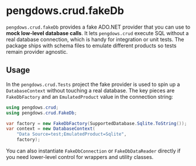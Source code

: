 # pengdows.crud.fakeDb

`pengdows.crud.fakeDb` provides a fake ADO.NET provider that you can use to **mock low-level database calls**. It lets `pengdows.crud` execute SQL without a real database connection, which is handy for integration or unit tests. The package ships with schema files to emulate different products so tests remain provider agnostic.

## Usage

In the `pengdows.crud.Tests` project the fake provider is used to spin up a `DatabaseContext` without touching a real database. The key pieces are `FakeDbFactory` and an `EmulatedProduct` value in the connection string:

```csharp
using pengdows.crud;
using pengdows.crud.FakeDb;

var factory = new FakeDbFactory(SupportedDatabase.Sqlite.ToString());
var context = new DatabaseContext(
    "Data Source=test;EmulatedProduct=Sqlite",
    factory);
```

You can also instantiate `FakeDbConnection` or `FakeDbDataReader` directly if you need lower-level control for wrappers and utility classes.

